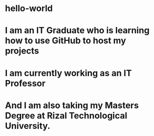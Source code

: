 # hello-world
# I am an IT Graduate who is learning how to use GitHub to host my projects
# I am currently working as an IT Professor
# And I am also taking my Masters Degree at Rizal Technological University.
#
